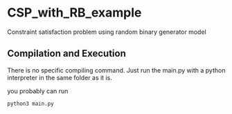 # CSP_with_RB_example
Constraint satisfaction problem using random binary generator model 


## Compilation and Execution
There is no specific compiling command. Just run the main.py
with a python interpreter in the same folder as it is.

you probably can run 

```cmd
python3 main.py
```